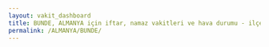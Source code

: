 ```yaml
---
layout: vakit_dashboard
title: BUNDE, ALMANYA için iftar, namaz vakitleri ve hava durumu - ilçe/eyalet seç
permalink: /ALMANYA/BUNDE/
---
```


<script type="text/javascript">
  var GLOBAL_COUNTRY = 'ALMANYA';
  var GLOBAL_CITY = 'BUNDE';
  var GLOBAL_STATE = '';
  var lat = 72;
  var lon = 21;
</script>
